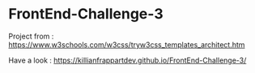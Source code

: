 # FrontEnd-Challenge-3
Project from : https://www.w3schools.com/w3css/tryw3css_templates_architect.htm

Have a look : https://killianfrappartdev.github.io/FrontEnd-Challenge-3/
